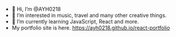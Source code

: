 - 👋 Hi, I’m @AYH0218
- 👀 I’m interested in music, travel and many other creative things.
- 🌱 I’m currently learning JavaScript, React and more.
- My portfolio site is here. https://ayh0218.github.io/react-portfolio



<!---
AYH0218/AYH0218 is a ✨ special ✨ repository because its `README.md` (this file) appears on your GitHub profile.
You can click the Preview link to take a look at your changes.
--->
